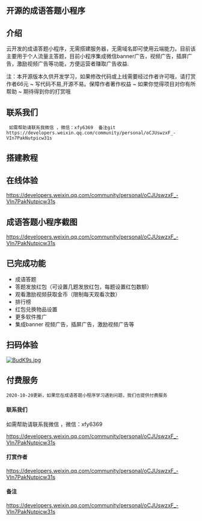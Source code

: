 ## 开源的成语答题小程序

## 介绍

云开发的成语答题小程序，无需搭建服务器，无需域名即可使用云端能力。目前该主要用于个人流量主答题，目前小程序集成微信banner广告，视频广告，插屏广告，激励视频广告等功能，方便运营者赚取广告收益.
  
   注：本开源版本久供开发学习，如果修改代码或上线需要经过作者许可哦，请打赏作者66元 ~ 写代码不易,开源不易。保障作者著作权益 ~ 如果你觉得项目对你有所帮助 ~ 期待得到你的打赏哦
     


## 联系我们
     如需帮助请联系我微信 ，微信：xfy6369  备注git
	https://developers.weixin.qq.com/community/personal/oCJUswzxF_-VIn7PakNutpicw31s 
## 搭建教程

	 
## 在线体验
https://developers.weixin.qq.com/community/personal/oCJUswzxF_-VIn7PakNutpicw31s
 
## 成语答题小程序截图
https://developers.weixin.qq.com/community/personal/oCJUswzxF_-VIn7PakNutpicw31s


 
## 已完成功能
+ 成语答题
+ 答题发放红包（可设置几题发放红包，每题设置红包数额）
+ 观看激励视频获取金币（限制每天观看次数）
+ 排行榜
+ 红包兑换物品设置
+ 更多软件推广
+ 集成banner 视频广告，插屏广告，激励视频广告等

## 扫码体验

[![BudK9s.jpg](https://s1.ax1x.com/2020/10/26/BudK9s.jpg)](https://imgchr.com/i/BudK9s)


##  付费服务
   
    2020-10-20更新，如果您在成语答题小程序学习遇到问题，我们也提供付费服务

#### 联系我们

   如需帮助请联系我微信 ，微信：xfy6369
   
https://developers.weixin.qq.com/community/personal/oCJUswzxF_-VIn7PakNutpicw31s

#### 打赏作者
https://developers.weixin.qq.com/community/personal/oCJUswzxF_-VIn7PakNutpicw31s
   
#### 备注
https://developers.weixin.qq.com/community/personal/oCJUswzxF_-VIn7PakNutpicw31s
	  
